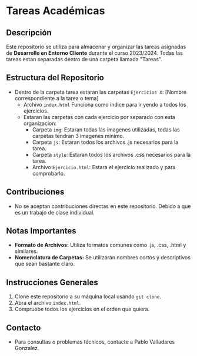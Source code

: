 # Tareas Académicas

## Descripción

Este repositorio se utiliza para almacenar y organizar las tareas asignadas de **Desarrollo en Entorno Cliente** durante el curso 2023/2024.
Todas las tareas estan separadas dentro de una carpeta llamada "Tareas".

## Estructura del Repositorio

-   Dentro de la carpeta tarea estaran las carpetas `Ejercicios X`: [Nombre correspondiente a la tarea o tema]
    -   Archivo `index.html` Funciona como indice para ir yendo a todos los ejercicios.
    -   Estaran las carpetas con cada ejercicio por separado con esta organizacion:
        -   Carpeta `img`: Estaran todas las imagenes utilizadas, todas las carpetas tendran 3 imagenes minimo.
        -   Carpeta `js`: Estaran todos los archivos .js necesarios para la tarea.
        -   Carpeta `style`: Estaran todos los archivos .css necesarios para la tarea.
        -   Archivo `Ejercicio.html`: Estara el ejercicio realizado y para comprobarlo.

## Contribuciones

-   No se aceptan contribuciones directas en este repositorio. Debido a que es un trabajo de clase individual.

## Notas Importantes

-   **Formato de Archivos:** Utiliza formatos comunes como .js, .css, .html y similares.
-   **Nomenclatura de Carpetas:** Se utilizaran nombres cortos y descriptivos que sean bastante claro.

## Instrucciones Generales

1. Clone este repositorio a su máquina local usando `git clone`.
2. Abra el archivo `index.html`.
3. Compruebe todos los ejercicios en el orden que quiera.

## Contacto

-   Para consultas o problemas técnicos, contacte a Pablo Valladares Gonzalez.
